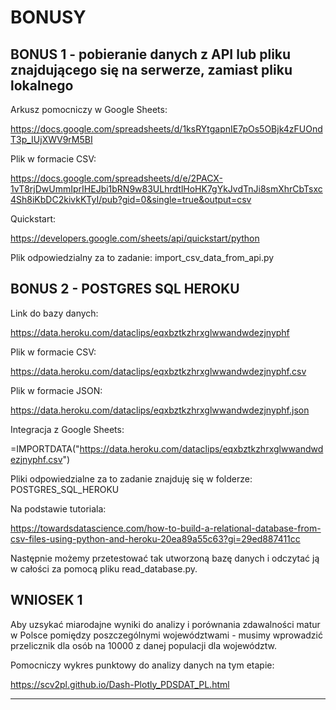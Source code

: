 # BONUSY

## BONUS 1 - pobieranie danych z API lub pliku znajdującego się na serwerze, zamiast pliku lokalnego

Arkusz pomocniczy w Google Sheets:

https://docs.google.com/spreadsheets/d/1ksRYtgapnIE7pOs5OBjk4zFUOndT3p_IUjXWV9rM5BI

Plik w formacie CSV:

https://docs.google.com/spreadsheets/d/e/2PACX-1vT8rjDwUmmIprIHEJbi1bRN9w83ULhrdtlHoHK7gYkJvdTnJi8smXhrCbTsxc4Sh8iKbDC2kivkKTyI/pub?gid=0&single=true&output=csv

Quickstart:

https://developers.google.com/sheets/api/quickstart/python

Plik odpowiedzialny za to zadanie: import_csv_data_from_api.py
<br>
## BONUS 2 - POSTGRES SQL HEROKU

Link do bazy danych:

https://data.heroku.com/dataclips/eqxbztkzhrxglwwandwdezjnyphf

Plik w formacie CSV:

https://data.heroku.com/dataclips/eqxbztkzhrxglwwandwdezjnyphf.csv

Plik w formacie JSON:

https://data.heroku.com/dataclips/eqxbztkzhrxglwwandwdezjnyphf.json

Integracja z Google Sheets:

=IMPORTDATA("https://data.heroku.com/dataclips/eqxbztkzhrxglwwandwdezjnyphf.csv")

Pliki odpowiedzialne za to zadanie znajduję się w folderze: POSTGRES_SQL_HEROKU

Na podstawie tutoriala:

https://towardsdatascience.com/how-to-build-a-relational-database-from-csv-files-using-python-and-heroku-20ea89a55c63?gi=29ed887411cc

Następnie możemy przetestować tak utworzoną bazę danych i odczytać ją w całości za pomocą pliku read_database.py.
<br>
## WNIOSEK 1

Aby uzsykać miarodajne wyniki do analizy i porównania zdawalności matur w Polsce pomiędzy poszczególnymi województwami - musimy wprowadzić przelicznik dla osób na 10000 z danej populacji dla województw.

Pomocniczy wykres punktowy do analizy danych na tym etapie:

https://scv2pl.github.io/Dash-Plotly_PDSDAT_PL.html
<hr>

